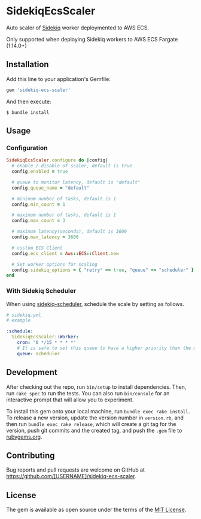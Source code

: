 # SidekiqEcsScaler

Auto scaler of [Sidekiq](https://github.com/mperham/sidekiq) worker deploymented to AWS ECS.

Only supported when deploying Sidekiq workers to AWS ECS Fargate (1.14.0+)

## Installation

Add this line to your application's Gemfile:

```ruby
gem 'sidekiq-ecs-scaler'
```

And then execute:

    $ bundle install

## Usage

### Configuration

```ruby
SidekiqEcsScaler.configure do |config|
  # enable / disable of scaler, default is true
  config.enabled = true

  # queue to monitor latency, default is "default"
  config.queue_name = "default"

  # minimum number of tasks, default is 1
  config.min_count = 1

  # maximum number of tasks, default is 1
  config.max_count = 3

  # maximum latency(seconds), default is 3600
  config.max_latency = 3600

  # custom ECS Client
  config.ecs_client = Aws::ECS::Client.new

  # Set worker options for scaling
  config.sidekiq_options = { "retry" => true, "queue" => "scheduler" }
end
```

### With Sidekiq Scheduler

When using [sidekiq-scheduler](https://github.com/moove-it/sidekiq-scheduler), schedule the scale by setting as follows.

```yml
# sidekiq.yml
# example

:schedule:
  SidekiqEcsScaler::Worker:
    cron: "0 */15 * * * *"
    # It is safe to set this queue to have a higher priority than the monitored queue.
    queue: scheduler
```

## Development

After checking out the repo, run `bin/setup` to install dependencies. Then, run `rake spec` to run the tests. You can also run `bin/console` for an interactive prompt that will allow you to experiment.

To install this gem onto your local machine, run `bundle exec rake install`. To release a new version, update the version number in `version.rb`, and then run `bundle exec rake release`, which will create a git tag for the version, push git commits and the created tag, and push the `.gem` file to [rubygems.org](https://rubygems.org).

## Contributing

Bug reports and pull requests are welcome on GitHub at https://github.com/[USERNAME]/sidekiq-ecs-scaler.

## License

The gem is available as open source under the terms of the [MIT License](https://opensource.org/licenses/MIT).
